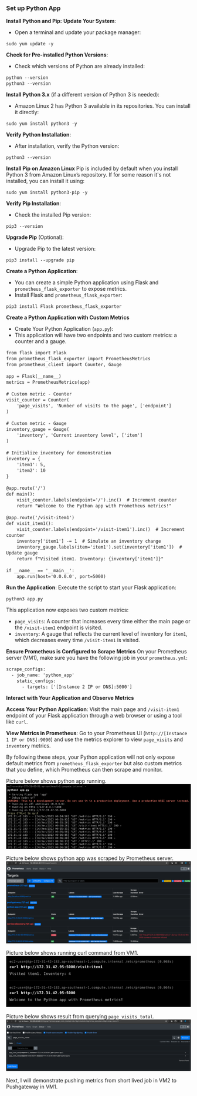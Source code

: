 ### Set up Python App 

**Install Python and Pip:**
**Update Your System**:
- Open a terminal and update your package manager:
```
sudo yum update -y
```

**Check for Pre-installed Python Versions**:
- Check which versions of Python are already installed:
```
python --version
python3 --version
```

**Install Python 3.x** (if a different version of Python 3 is needed):
- Amazon Linux 2 has Python 3 available in its repositories. You can install it directly:
```
sudo yum install python3 -y
```

**Verify Python Installation**:
- After installation, verify the Python version:
```
python3 --version
```

**Install Pip on Amazon Linux**
Pip is included by default when you install Python 3 from Amazon Linux’s repository. If for some reason it's not installed, you can install it using:
```
sudo yum install python3-pip -y
```

**Verify Pip Installation**:
- Check the installed Pip version:
```
pip3 --version
```

**Upgrade Pip** (Optional):
- Upgrade Pip to the latest version:
```
pip3 install --upgrade pip
```

**Create a Python Application**:
- You can create a simple Python application using Flask and `prometheus_flask_exporter` to expose metrics.
- Install Flask and `prometheus_flask_exporter`:
```
pip3 install Flask prometheus_flask_exporter
```

**Create a Python Application with Custom Metrics**
 - Create Your Python Application (`app.py`):
 - This application will have two endpoints and two custom metrics: a counter and a gauge.

```
from flask import Flask
from prometheus_flask_exporter import PrometheusMetrics
from prometheus_client import Counter, Gauge

app = Flask(__name__)
metrics = PrometheusMetrics(app)

# Custom metric - Counter
visit_counter = Counter(
    'page_visits', 'Number of visits to the page', ['endpoint']
)

# Custom metric - Gauge
inventory_gauge = Gauge(
    'inventory', 'Current inventory level', ['item']
)

# Initialize inventory for demonstration
inventory = {
    'item1': 5,
    'item2': 10
}

@app.route('/')
def main():
    visit_counter.labels(endpoint='/').inc()  # Increment counter
    return "Welcome to the Python app with Prometheus metrics!"

@app.route('/visit-item1')
def visit_item1():
    visit_counter.labels(endpoint='/visit-item1').inc()  # Increment counter
    inventory['item1'] -= 1  # Simulate an inventory change
    inventory_gauge.labels(item='item1').set(inventory['item1'])  # Update gauge
    return f"Visited item1. Inventory: {inventory['item1']}"

if __name__ == '__main__':
    app.run(host='0.0.0.0', port=5000)
```

**Run the Application**:
Execute the script to start your Flask application:
```
python3 app.py
```

This application now exposes two custom metrics:

- `page_visits`: A counter that increases every time either the main page or the `/visit-item1` endpoint is visited.
- `inventory`: A gauge that reflects the current level of inventory for `item1`, which decreases every time `/visit-item1` is visited.

**Ensure Prometheus is Configured to Scrape Metrics**
On your Prometheus server (VM1), make sure you have the following job in your `prometheus.yml`:

```
scrape_configs:
  - job_name: 'python_app'
    static_configs:
      - targets: ['[Instance 2 IP or DNS]:5000']
```

**Interact with Your Application and Observe Metrics**

**Access Your Python Application**: Visit the main page and `/visit-item1` endpoint of your Flask application through a web browser or using a tool like `curl`.
    
**View Metrics in Prometheus**: Go to your Prometheus UI (`http://[Instance 1 IP or DNS]:9090`) and use the metrics explorer to view `page_visits` and `inventory` metrics.

By following these steps, your Python application will not only expose default metrics from `prometheus_flask_exporter` but also custom metrics that you define, which Prometheus can then scrape and monitor.

Picture below shows python app running. 
![](doc_images/python_app_running_in_VM2.png)

Picture below shows python app was scraped by Prometheus server.  
![](doc_images/prometheus_targets_1.png)

Picture below shows running curl command from VM1. 
![](doc_images/curl_python_app_from_VM1.png)

Picture below shows result from querying `page_visits_total`. 
![](doc_images/page_visits_total.png)

Next, I will demonstrate pushing metrics from short lived job in VM2 to Pushgateway in VM1. 
